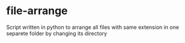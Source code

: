 # file-arrange
Script written in python to arrange all files with same extension in one separete folder by changing its directory 
